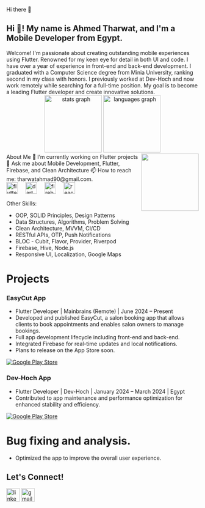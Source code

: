 Hi there 👋
<h2 align="left">Hi 👋! My name is Ahmed Tharwat, and I'm a Mobile Developer from Egypt.</h2>
Welcome! I'm passionate about creating outstanding mobile experiences using Flutter. Renowned for my keen eye for detail in both UI and code. I have over a year of experience in front-end and back-end development. I graduated with a Computer Science degree from Minia University, ranking second in my class with honors. I previously worked at Dev-Hoch and now work remotely while searching for a full-time position. My goal is to become a leading Flutter developer and create innovative solutions.

<div align="center"> <img src="https://github-readme-stats.vercel.app/api?username=ahmedevcode&hide_title=false&hide_rank=false&show_icons=true&include_all_commits=true&count_private=true&disable_animations=false&theme=dracula&locale=en&hide_border=false" height="150" alt="stats graph" /> <img src="https://github-readme-stats.vercel.app/api/top-langs?username=ahmedevcode&locale=en&hide_title=false&layout=compact&card_width=320&langs_count=5&theme=dracula&hide_border=false" height="150" alt="languages graph" /> </div>
<img align="right" height="150" src="https://th.bing.com/th/id/R.a8de4d84fe9097b2bb5fe5fff24bf936?rik=c3AAn3ahjlnm6g&pid=ImgRaw&r=0" />
About Me
🌱 I’m currently working on Flutter projects
💬 Ask me about Mobile Development, Flutter, Firebase, and Clean Architecture
📫 How to reach me: tharwatahmad90@gmail.com.
 
<div align="left"> <img src="https://cdn.jsdelivr.net/gh/devicons/devicon/icons/flutter/flutter-original.svg" height="30" alt="flutter logo" /> <img width="12" /> <img src="https://cdn.jsdelivr.net/gh/devicons/devicon/icons/dart/dart-original.svg" height="30" alt="dart logo" /> <img width="12" /> <img src="https://cdn.jsdelivr.net/gh/devicons/devicon/icons/firebase/firebase-plain.svg" height="30" alt="firebase logo" /> <img width="12" /> <img <img src="https://cdn.jsdelivr.net/gh/devicons/devicon/icons/react/react-original.svg" height="30" alt="react native logo" /> <img width="12" 
 </div>


Other Skills:
+ OOP, SOLID Principles, Design Patterns
+ Data Structures, Algorithms, Problem Solving
+ Clean Architecture, MVVM, CI/CD
+ RESTful APIs, OTP, Push Notifications
+ BLOC - Cubit, Flavor, Provider, Riverpod
+ Firebase, Hive, Node.js
+ Responsive UI, Localization, Google Maps
# Projects
### EasyCut App

+ Flutter Developer | Mainbrains (Remote) | June 2024 – Present
+ Developed and published EasyCut, a salon booking app that allows clients to book appointments and enables salon owners to manage bookings.
+ Full app development lifecycle including front-end and back-end.
+ Integrated Firebase for real-time updates and local notifications.
+ Plans to release on the App Store soon.

[![Google Play Store](https://upload.wikimedia.org/wikipedia/commons/7/78/Google_Play_Store_badge_EN.svg)](https://play.google.com/store/apps/details?id=com.easycut.ease)

### Dev-Hoch App

+ Flutter Developer | Dev-Hoch | January 2024 – March 2024 | Egypt
+ Contributed to app maintenance and performance optimization for enhanced stability and efficiency.


[![Google Play Store](https://upload.wikimedia.org/wikipedia/commons/7/78/Google_Play_Store_badge_EN.svg)](https://play.google.com/store/apps/details?id=com.devhoch.devhoch&pcampaignid=web_share)
# Bug fixing and analysis.
+ Optimized the app to improve the overall user experience.
## Let's Connect!
<div align="left"> <img src="https://www.linkedin.com/in/ahmed-elsharhawy-30a069180/" height="35" alt="linkedin logo" /> <img src="https://mail.google.com/mail/u/1/#inbox" height="35" alt="gmail logo" /> </div>
